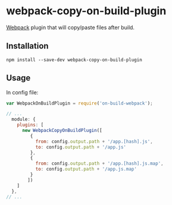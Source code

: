 # webpack-copy-on-build-plugin

[Webpack](http://webpack.github.io/) plugin that will copy/paste files after build.

## Installation

```
npm install --save-dev webpack-copy-on-build-plugin
```

## Usage

In config file:

``` javascript
var WebpackOnBuildPlugin = require('on-build-webpack');

// ...
  module: {
    plugins: [
      new WebpackCopyOnBuildPlugin([
         {
           from: config.output.path + '/app.[hash].js',
           to: config.output.path + '/app.js'
         },
         {
           from: config.output.path + '/app.[hash].js.map',
           to: config.output.path + '/app.js.map'
         }
        ])
    ]
  },
// ...
```
